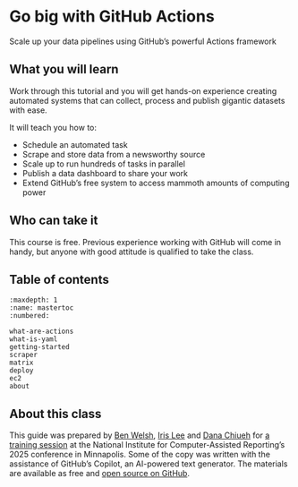 # Go big with GitHub Actions

Scale up your data pipelines using GitHub’s powerful Actions framework

## What you will learn

Work through this tutorial and you will get hands-on experience creating automated systems that can collect, process and publish gigantic datasets with ease.

It will teach you how to:

* Schedule an automated task
* Scrape and store data from a newsworthy source
* Scale up to run hundreds of tasks in parallel
* Publish a data dashboard to share your work
* Extend GitHub’s free system to access mammoth amounts of computing power

## Who can take it

This course is free. Previous experience working with GitHub will come in handy, but anyone with good attitude is qualified to take the class.

## Table of contents

```{toctree}
:maxdepth: 1
:name: mastertoc
:numbered:

what-are-actions
what-is-yaml
getting-started
scraper
matrix
deploy
ec2
about
```

## About this class

This guide was prepared by [Ben Welsh](https://palewi.re/who-is-ben-welsh/), [Iris Lee](https://www.irisslee.com/) and [Dana Chiueh](https://dana.computer/) for [a training session](https://schedules.ire.org/nicar-2025/index.html#2045) at the National Institute for Computer-Assisted Reporting’s 2025 conference in Minnapolis. Some of the copy was written with the assistance of GitHub’s Copilot, an AI-powered text generator. The materials are available as free and [open source on GitHub](https://github.com/palewire/go-big-with-github-actions).

